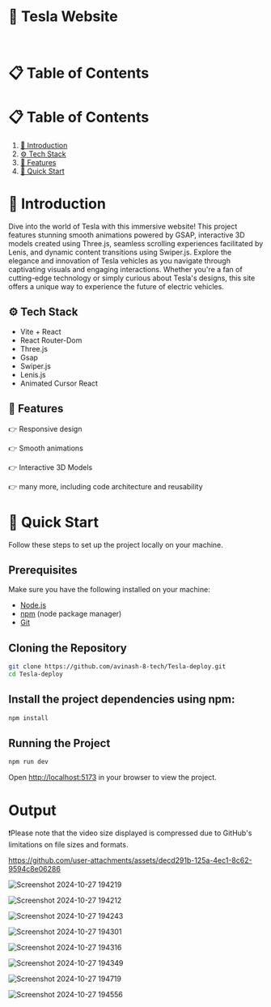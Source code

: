 # 🚗 Tesla Website

<br>

# 📋 Table of Contents
# 📋 Table of Contents
1. [🤖 Introduction](#-introduction)
2. [⚙️ Tech Stack](#️-tech-stack)
3. [🔋 Features](#-features)
4. [🤸 Quick Start](#-quick-start)

# 🤖 Introduction
Dive into the world of Tesla with this immersive website! This project features stunning smooth animations powered by GSAP, interactive 3D models created using Three.js, seamless scrolling experiences facilitated by Lenis, and dynamic content transitions using Swiper.js. Explore the elegance and innovation of Tesla vehicles as you navigate through captivating visuals and engaging interactions. Whether you're a fan of cutting-edge technology or simply curious about Tesla's designs, this site offers a unique way to experience the future of electric vehicles.

## ⚙️ Tech Stack

- Vite + React
-  React Router-Dom
- Three.js
- Gsap
- Swiper.js
- Lenis.js
- Animated Cursor React

## 🔋 Features
👉 Responsive design

👉 Smooth animations

👉 Interactive 3D Models

👉 many more, including code architecture and reusability

# 🤸 Quick Start
Follow these steps to set up the project locally on your machine.

## Prerequisites

Make sure you have the following installed on your machine:

- [Node.js](https://nodejs.org/en)
- [npm](https://www.npmjs.com/) (node package manager)
- [Git](https://git-scm.com/)

## Cloning the Repository
```bash
git clone https://github.com/avinash-8-tech/Tesla-deploy.git
cd Tesla-deploy
```
## Install the project dependencies using npm:
```bash
npm install
```
## Running the Project
```bash
npm run dev
```
Open [http://localhost:5173](http://localhost:5173) in your browser to view the project.


# Output
 ❗Please note that the video size displayed is compressed due to GitHub's limitations on file sizes and formats.

https://github.com/user-attachments/assets/decd291b-125a-4ec1-8c62-9594c8e06286




![Screenshot 2024-10-27 194219](https://github.com/user-attachments/assets/6a93916d-6bbb-4188-b5c0-05561500ba08)




![Screenshot 2024-10-27 194212](https://github.com/user-attachments/assets/5db150db-b874-45ac-9bda-447d20f980b5)




![Screenshot 2024-10-27 194243](https://github.com/user-attachments/assets/8746e7bb-8f73-4c28-aaae-0c802c62c037)




![Screenshot 2024-10-27 194301](https://github.com/user-attachments/assets/1aeb7945-7364-4a52-9c48-17cef2e2a09c)




![Screenshot 2024-10-27 194316](https://github.com/user-attachments/assets/80b67d34-44e7-4050-8bbf-4d8db7e03b9e)




![Screenshot 2024-10-27 194349](https://github.com/user-attachments/assets/97aef0a7-5696-4065-b417-794f4ab538ba)




![Screenshot 2024-10-27 194719](https://github.com/user-attachments/assets/e86dc44b-e0ad-4199-89e8-bd2303fde811)




![Screenshot 2024-10-27 194556](https://github.com/user-attachments/assets/139c844a-e893-4dfa-a799-757f36971acf)


